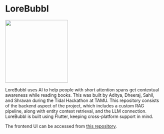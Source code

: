 # LoreBubbl

<img src="https://github.com/user-attachments/assets/d076a8dd-fd9a-4f1f-9089-e0531e016e6f" width="200">


LoreBubbl uses AI to help people with short attention spans get contextual awareness while reading books. This was built by Aditya, Dheeraj, Sahil, and Shravan during the Tidal Hackathon at TAMU. This repository consists of the backend aspect of the project, which includes a custom RAG pipeline, along with entity context retrieval, and the LLM connection. LoreBubbl is built using Flutter, keeping cross-platform support in mind.

The frontend UI can be accessed from [this repository][1].


[1]: https://github.com/pseudou/eReader-app
<!-- A quick POC that I built. you can highlight a line or bunch of lines in an ebook online and you will be able to see similar text/context on a pop-up, from the previous pages of the book. -->


